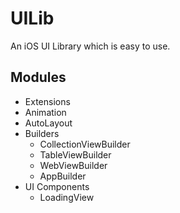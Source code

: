 # UILib

An iOS UI Library which is easy to use.
## Modules
* Extensions
* Animation
* AutoLayout
* Builders
  * CollectionViewBuilder
  * TableViewBuilder
  * WebViewBuilder
  * AppBuilder
* UI Components
  * LoadingView
  
